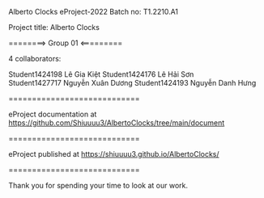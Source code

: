 Alberto Clocks
eProject-2022 Batch no: T1.2210.A1

Project title: Alberto Clocks

========> Group 01 <=========

4 collaborators:

Student1424198  Lê Gia Kiệt 
Student1424176  Lê Hải Sơn  
Student1427717  Nguyễn Xuân Dương
Student1424193  Nguyễn Danh Hưng

============================

eProject documentation at https://github.com/Shiuuuu3/AlbertoClocks/tree/main/document

============================

eProject published at https://shiuuuu3.github.io/AlbertoClocks/

============================

Thank you for spending your time to look at our work.
